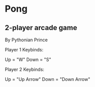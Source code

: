 # Pong
2-player arcade game
-------------------------------------------------------------------------------------------------------
By Pythonian Prince

Player 1 Keybinds:

Up = "W"
Down = "S"


Player 2 Keybinds:

Up = "Up Arrow"
Down = "Down Arrow"
